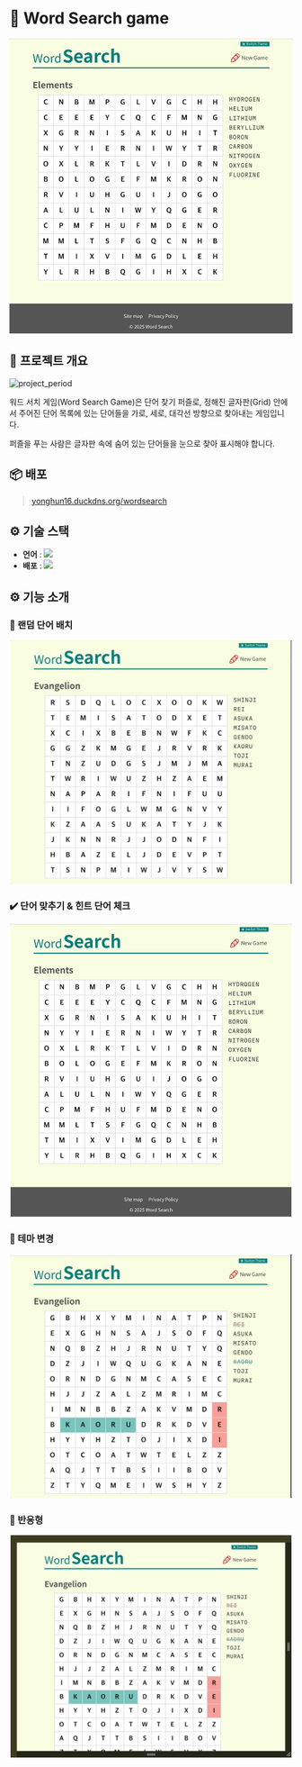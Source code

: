 # 🧩 Word Search game
<div align="center">
  <a href="https://elaborate-frangipane-337dd8.netlify.app/"><img src="https://github.com/yonghun16/wordsearch/blob/main/previews/preview.gif" width=600px /></a>
</div>

## 🧙 프로젝트 개요
![project_period](https://img.shields.io/badge/Project%20Period-2025--04--02%20~%202025--04--9-01807E)<br>

워드 서치 게임(Word Search Game)은 단어 찾기 퍼즐로, 정해진 글자판(Grid) 안에서 주어진 단어 목록에 있는 단어들을 가로, 세로, 대각선 방향으로 찾아내는 게임입니다. 

퍼즐을 푸는 사람은 글자판 속에 숨어 있는 단어들을 눈으로 찾아 표시해야 합니다.


## 📦 배포

> [yonghun16.duckdns.org/wordsearch](https://elaborate-frangipane-337dd8.netlify.app/)


## ⚙️ 기술 스택
- **언어** : <!-- JavaScript --><a href="https://www.ecma-international.org/"><img src="https://img.shields.io/badge/JavaScript-F7DF1E?style=flat&logo=JavaScript&logoColor=white" /></a>
- **배포** : <!-- Netlify --><a href="https://www.netlify.com/"><img src="https://img.shields.io/badge/netlify-1EC0B1?style=flat&logo=Netlify&logoColor=white" /></a>


## ⚙️ 기능 소개

### 🔀 랜덤 단어 배치
<div align="center">
  <img width=500 src="https://github.com/yonghun16/wordsearch/blob/main/previews/preview1.gif?raw=true" />
</div>

### ✔️ 단어 맞추기 & 힌트 단어 체크
<div align="center">
  <img width=500 src="https://github.com/yonghun16/wordsearch/blob/main/previews/preview.gif?raw=true" />
</div>

### 🎨 테마 변경
<div align="center">
  <img width=500 src="https://github.com/yonghun16/wordsearch/blob/main/previews/preview2.gif?raw=true" />
</div>

### 📱 반응형
<div align="center">
  <img width=500 src="https://github.com/yonghun16/wordsearch/blob/main/previews/preview3.gif?raw=true" />
</div>
